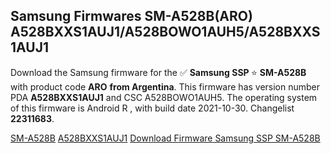 <h2>Samsung Firmwares SM-A528B(ARO) A528BXXS1AUJ1/A528BOWO1AUH5/A528BXXS1AUJ1</h2>
Download the Samsung firmware for the ✅ <strong>Samsung SSP </strong> ⭐ <strong>SM-A528B</strong> with product code <strong>ARO</strong> <strong> from Argentina</strong>. This firmware has version number PDA <strong>A528BXXS1AUJ1</strong> and CSC A528BOWO1AUH5. The operating system of this firmware is Android R , with build date 2021-10-30. Changelist <strong>22311683</strong>.


[SM-A528B](https://samfirm.shop/samsung/model/SM-A528B)
[A528BXXS1AUJ1](https://samfirm.shop/samsung/pda/A528BXXS1AUJ1)
[Download Firmware Samsung SSP SM-A528B](https://samfirm.shop/samsung/firmware/470131)
